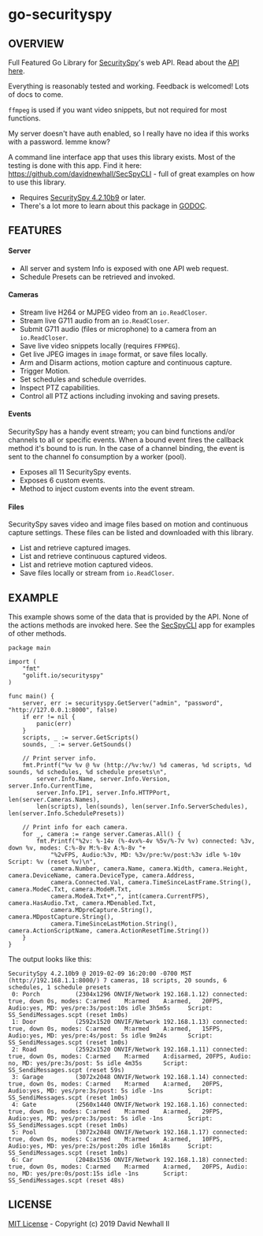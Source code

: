 # go-securityspy

## OVERVIEW

Full Featured Go Library for [SecuritySpy](https://www.bensoftware.com/securityspy/)'s
web API. Read about the [API here](https://www.bensoftware.com/securityspy/web-server-spec.html).

Everything is reasonably tested and working. Feedback is welcomed! Lots of docs to come.

`ffmpeg` is used if you want video snippets, but not required for most functions.

My server doesn't have auth enabled, so I really have no idea if this works with a password. lemme know?

A command line interface app that uses this library exists. Most of the testing is done with this app.
Find it here: https://github.com/davidnewhall/SecSpyCLI - full of great examples on how to use this library.

- Requires [SecuritySpy 4.2.10b9](https://www.bensoftware.com/securityspy/download-beta.html) or later.
- There's a lot more to learn about this package in [GODOC](https://godoc.org/golift.io/securityspy).

## FEATURES

#### Server

 - All server and system Info is exposed with one API web request.
 - Schedule Presets can be retrieved and invoked.

#### Cameras

- Stream live H264 or MJPEG video from an `io.ReadCloser`.
- Stream live G711 audio from an `io.ReadCloser`.
- Submit G711 audio (files or microphone) to a camera from an `io.ReadCloser`.
- Save live video snippets locally (requires `FFMPEG`).
- Get live JPEG images in `image` format, or save files locally.
- Arm and Disarm actions, motion capture and continuous capture.
- Trigger Motion.
- Set schedules and schedule overrides.
- Inspect PTZ capabilities.
- Control all PTZ actions including invoking and saving presets.

#### Events

SecuritySpy has a handy event stream; you can bind functions and/or channels to
all or specific events. When a bound event fires the callback method it's bound
to is run. In the case of a channel binding, the event is sent to the channel
fo consumption by a worker (pool).

- Exposes all 11 SecuritySpy events.
- Exposes 6 custom events.
- Method to inject custom events into the event stream.

#### Files

SecuritySpy saves video and image files based on motion and continuous capture
settings. These files can be listed and downloaded with this library.

- List and retrieve captured images.
- List and retrieve continuous captured videos.
- List and retrieve motion captured videos.
- Save files locally or stream from `io.ReadCloser`.


## EXAMPLE

This example shows some of the data that is provided by the API. None of the
actions methods are invoked here. See the [SecSpyCLI](https://github.com/davidnewhall/SecSpyCLI/blob/master/cmd/secspy/main.go)
app for examples of other methods.

```golang
package main

import (
	"fmt"
	"golift.io/securityspy"
)

func main() {
	server, err := securityspy.GetServer("admin", "password", "http://127.0.0.1:8000", false)
	if err != nil {
		panic(err)
	}
	scripts, _ := server.GetScripts()
	sounds, _ := server.GetSounds()

	// Print server info.
	fmt.Printf("%v %v @ %v (http://%v:%v/) %d cameras, %d scripts, %d sounds, %d schedules, %d schedule presets\n",
		server.Info.Name, server.Info.Version, server.Info.CurrentTime,
		server.Info.IP1, server.Info.HTTPPort, len(server.Cameras.Names),
		len(scripts), len(sounds), len(server.Info.ServerSchedules), len(server.Info.SchedulePresets))

	// Print info for each camera.
	for _, camera := range server.Cameras.All() {
		fmt.Printf("%2v: %-14v (%-4vx%-4v %5v/%-7v %v) connected: %3v, down %v, modes: C:%-8v M:%-8v A:%-8v "+
			"%2vFPS, Audio:%3v, MD: %3v/pre:%v/post:%3v idle %-10v Script: %v (reset %v)\n",
			camera.Number, camera.Name, camera.Width, camera.Height, camera.DeviceName, camera.DeviceType, camera.Address,
			camera.Connected.Val, camera.TimeSinceLastFrame.String(), camera.ModeC.Txt, camera.ModeM.Txt,
			camera.ModeA.Txt+",", int(camera.CurrentFPS), camera.HasAudio.Txt, camera.MDenabled.Txt,
			camera.MDpreCapture.String(), camera.MDpostCapture.String(),
			camera.TimeSinceLastMotion.String(), camera.ActionScriptName, camera.ActionResetTime.String())
	}
}
```
The output looks like this:
```
SecuritySpy 4.2.10b9 @ 2019-02-09 16:20:00 -0700 MST (http://192.168.1.1:8000/) 7 cameras, 18 scripts, 20 sounds, 6 schedules, 1 schedule presets
 0: Porch          (2304x1296 ONVIF/Network 192.168.1.12) connected: true, down 0s, modes: C:armed    M:armed    A:armed,   20FPS, Audio:yes, MD: yes/pre:3s/post:10s idle 3h5m5s     Script: SS_SendiMessages.scpt (reset 1m0s)
 1: Door           (2592x1520 ONVIF/Network 192.168.1.13) connected: true, down 0s, modes: C:armed    M:armed    A:armed,   15FPS, Audio:yes, MD: yes/pre:4s/post: 5s idle 9m24s      Script: SS_SendiMessages.scpt (reset 1m0s)
 2: Road           (2592x1520 ONVIF/Network 192.168.1.11) connected: true, down 0s, modes: C:armed    M:armed    A:disarmed, 20FPS, Audio: no, MD: yes/pre:3s/post: 5s idle 4m35s      Script: SS_SendiMessages.scpt (reset 59s)
 3: Garage         (3072x2048 ONVIF/Network 192.168.1.14) connected: true, down 0s, modes: C:armed    M:armed    A:armed,   20FPS, Audio:yes, MD: yes/pre:3s/post: 5s idle -1ns       Script: SS_SendiMessages.scpt (reset 1m0s)
 4: Gate           (2560x1440 ONVIF/Network 192.168.1.16) connected: true, down 0s, modes: C:armed    M:armed    A:armed,   29FPS, Audio:yes, MD: yes/pre:3s/post: 5s idle -1ns       Script: SS_SendiMessages.scpt (reset 1m0s)
 5: Pool           (3072x2048 ONVIF/Network 192.168.1.17) connected: true, down 0s, modes: C:armed    M:armed    A:armed,   10FPS, Audio:yes, MD: yes/pre:2s/post:20s idle 16m18s     Script: SS_SendiMessages.scpt (reset 1m0s)
 6: Car            (2048x1536 ONVIF/Network 192.168.1.18) connected: true, down 0s, modes: C:armed    M:armed    A:armed,   20FPS, Audio: no, MD: yes/pre:0s/post:15s idle -1ns       Script: SS_SendiMessages.scpt (reset 48s)
 ```

## LICENSE

[MIT License](LICENSE) - Copyright (c) 2019 David Newhall II
